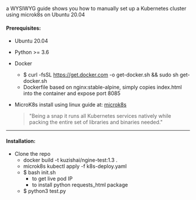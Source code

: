 a WYSIWYG guide shows you how to manually set up a Kubernetes cluster using microk8s on Ubuntu 20.04

#### Prerequisites:
- Ubuntu 20.04
- Python >= 3.6
- Docker 
    - $ curl -fsSL https://get.docker.com -o get-docker.sh && sudo sh get-docker.sh
    - Dockerfile based on nginx:stable-alpine, simply copies index.html into the container and expose port 8085

- MicroK8s install using linux guide at: [microk8s](https://microk8s.io/)
    > "Being a snap it runs all Kubernetes services natively while packing the entire set of libraries and binaries needed." 
----
#### Installation:
- Clone the repo
    - docker build -t kuzishai/ngine-test:1.3 .
    - microk8s kubectl apply -f k8s-deploy.yaml
    - $ bash init.sh
        - to get live pod IP
        - to install python requests_html package 
    - $ python3 test.py